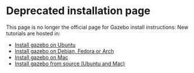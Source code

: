 # Deprecated installation page

This page is no longer the official page for Gazebo install instructions:
New tutorials are hosted in:

 * [Install gazebo on Ubuntu](http://gazebosim.org/tutorials?tut=install_ubuntu&cat=installation)
 * [Install gazebo on Debian, Fedora or Arch](http://gazebosim.org/tutorials?tut=install_other_linux&cat=installation)
 * [Install gazebo on Mac](http://gazebosim.org/tutorials?tut=install_on_mac&cat=installation)
 * [Install gazebo from source (Ubuntu and Mac)](http://gazebosim.org/tutorials?tut=install_from_source&cat=installation)
